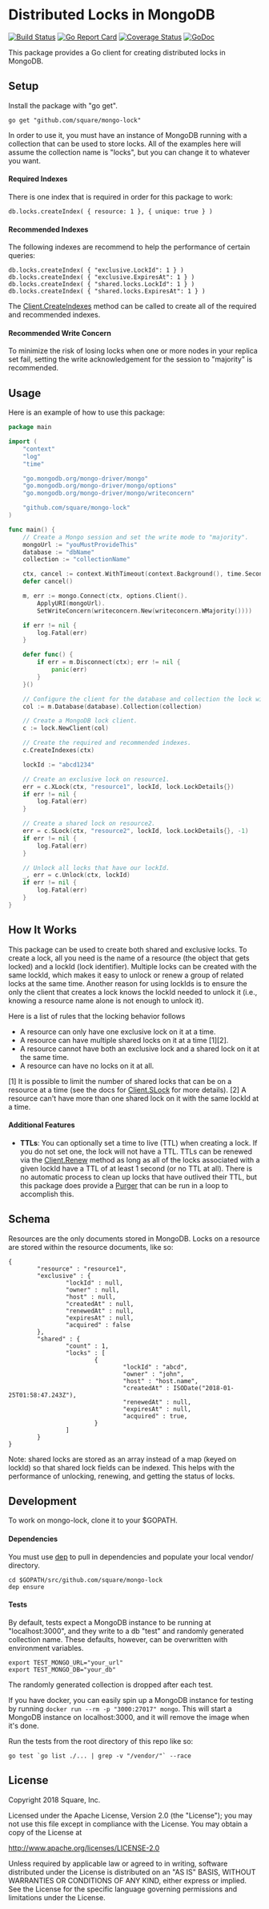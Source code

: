 # Distributed Locks in MongoDB

[![Build Status](https://travis-ci.org/square/mongo-lock.svg?branch=master)](https://travis-ci.org/square/mongo-lock)
[![Go Report Card](https://goreportcard.com/badge/github.com/square/mongo-lock)](https://goreportcard.com/report/github.com/square/mongo-lock)
[![Coverage Status](https://coveralls.io/repos/github/square/mongo-lock/badge.svg?branch=master&)](https://coveralls.io/github/square/mongo-lock?branch=master)
[![GoDoc](https://godoc.org/github.com/square/mongo-lock?status.svg)](https://godoc.org/github.com/square/mongo-lock)

This package provides a Go client for creating distributed locks in MongoDB.

## Setup
Install the package with "go get".
```
go get "github.com/square/mongo-lock"
```

In order to use it, you must have an instance of MongoDB running with a collection that can be used to store locks.
All of the examples here will assume the collection name is "locks", but you can change it to whatever you want.

#### Required Indexes
There is one index that is required in order for this package to work:
```
db.locks.createIndex( { resource: 1 }, { unique: true } )
```

#### Recommended Indexes
The following indexes are recommend to help the performance of certain queries:
```
db.locks.createIndex( { "exclusive.LockId": 1 } )
db.locks.createIndex( { "exclusive.ExpiresAt": 1 } )
db.locks.createIndex( { "shared.locks.LockId": 1 } )
db.locks.createIndex( { "shared.locks.ExpiresAt": 1 } )
```

The [Client.CreateIndexes](https://godoc.org/github.com/square/mongo-lock#Client.CreateIndexes) method can be called to create all of the required and recommended indexes.

#### Recommended Write Concern
To minimize the risk of losing locks when one or more nodes in your replica set fail, setting the write acknowledgement for the session to "majority" is recommended.

## Usage
Here is an example of how to use this package:
```go
package main

import (
	"context"
	"log"
	"time"

	"go.mongodb.org/mongo-driver/mongo"
	"go.mongodb.org/mongo-driver/mongo/options"
	"go.mongodb.org/mongo-driver/mongo/writeconcern"

	"github.com/square/mongo-lock"
)

func main() {
	// Create a Mongo session and set the write mode to "majority".
	mongoUrl := "youMustProvideThis"
	database := "dbName"
	collection := "collectionName"

	ctx, cancel := context.WithTimeout(context.Background(), time.Second*30)
	defer cancel()

	m, err := mongo.Connect(ctx, options.Client().
		ApplyURI(mongoUrl).
		SetWriteConcern(writeconcern.New(writeconcern.WMajority())))

	if err != nil {
		log.Fatal(err)
	}

    defer func() {
        if err = m.Disconnect(ctx); err != nil {
            panic(err)
        }
    }()

    // Configure the client for the database and collection the lock will go into.
	col := m.Database(database).Collection(collection)

	// Create a MongoDB lock client.
	c := lock.NewClient(col)

	// Create the required and recommended indexes.
	c.CreateIndexes(ctx)

	lockId := "abcd1234"

	// Create an exclusive lock on resource1.
	err = c.XLock(ctx, "resource1", lockId, lock.LockDetails{})
	if err != nil {
		log.Fatal(err)
	}

	// Create a shared lock on resource2.
	err = c.SLock(ctx, "resource2", lockId, lock.LockDetails{}, -1)
	if err != nil {
		log.Fatal(err)
	}

	// Unlock all locks that have our lockId.
	_, err = c.Unlock(ctx, lockId)
	if err != nil {
		log.Fatal(err)
	}
}


```

## How It Works
This package can be used to create both shared and exclusive locks.
To create a lock, all you need is the name of a resource (the object that gets locked) and a lockId (lock identifier).
Multiple locks can be created with the same lockId, which makes it easy to unlock or renew a group of related locks at the same time.
Another reason for using lockIds is to ensure the only the client that creates a lock knows the lockId needed to unlock it (i.e., knowing a resource name alone is not enough to unlock it).

Here is a list of rules that the locking behavior follows
* A resource can only have one exclusive lock on it at a time.
* A resource can have multiple shared locks on it at a time [1][2].
* A resource cannot have both an exclusive lock and a shared lock on it at the same time.
* A resource can have no locks on it at all.

[1] It is possible to limit the number of shared locks that can be on a resource at a time (see the docs for [Client.SLock](https://godoc.org/github.com/square/mongo-lock#Client.SLock) for more details).
[2] A resource can't have more than one shared lock on it with the same lockId at a time.

#### Additional Features
* **TTLs**: You can optionally set a time to live (TTL) when creating a lock. If you do not set one, the lock will not have a TTL. TTLs can be renewed via the [Client.Renew](https://godoc.org/github.com/square/mongo-lock#Client.Renew) method as long as all of the locks associated with a given lockId have a TTL of at least 1 second (or no TTL at all). There is no automatic process to clean up locks that have outlived their TTL, but this package does provide a [Purger](https://godoc.org/github.com/square/mongo-lock#Purger) that can be run in a loop to accomplish this.


## Schema
Resources are the only documents stored in MongoDB. Locks on a resource are stored within the resource documents, like so:
```
{
        "resource" : "resource1",
        "exclusive" : {
                "lockId" : null,
                "owner" : null,
                "host" : null,
                "createdAt" : null,
                "renewedAt" : null,
                "expiresAt" : null,
                "acquired" : false
        },
        "shared" : {
                "count" : 1,
                "locks" : [
                        {
                                "lockId" : "abcd",
                                "owner" : "john",
                                "host" : "host.name",
                                "createdAt" : ISODate("2018-01-25T01:58:47.243Z"),
                                "renewedAt" : null,
                                "expiresAt" : null,
                                "acquired" : true,
                        }
                ]
        }
}
```
Note: shared locks are stored as an array instead of a map (keyed on lockId) so that shared lock fields can be indexed.
This helps with the performance of unlocking, renewing, and getting the status of locks.

## Development
To work on mongo-lock, clone it to your $GOPATH.

#### Dependencies
You must use [dep](https://golang.github.io/dep/) to pull in dependencies and populate your local vendor/ directory.
```
cd $GOPATH/src/github.com/square/mongo-lock
dep ensure
```

#### Tests
By default, tests expect a MongoDB instance to be running at "localhost:3000", and they write to a db "test" and randomly generated collection name.
These defaults, however, can be overwritten with environment variables.
```
export TEST_MONGO_URL="your_url"
export TEST_MONGO_DB="your_db"
```
The randomly generated collection is dropped after each test.

If you have docker, you can easily spin up a MongoDB instance for testing by running ``docker run --rm -p "3000:27017" mongo``.
This will start a MongoDB instance on localhost:3000, and it will remove the image when it's done.

Run the tests from the root directory of this repo like so:
```
go test `go list ./... | grep -v "/vendor/"` --race
```

## License
Copyright 2018 Square, Inc.

Licensed under the Apache License, Version 2.0 (the "License");
you may not use this file except in compliance with the License.
You may obtain a copy of the License at

  http://www.apache.org/licenses/LICENSE-2.0

Unless required by applicable law or agreed to in writing, software
distributed under the License is distributed on an "AS IS" BASIS,
WITHOUT WARRANTIES OR CONDITIONS OF ANY KIND, either express or implied.
See the License for the specific language governing permissions and
limitations under the License.
